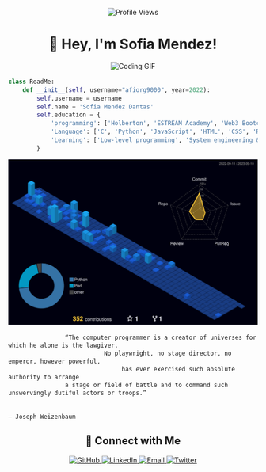 <!-- Header -->
<p align="center">
  <img src="https://komarev.com/ghpvc/?username=afiorg9000&color=blueviolet" alt="Profile Views">
</p>

<!-- Introduction -->
<h1 align="center">👋 Hey, I'm Sofia Mendez!</h1>
<p align="center">
  <img src="https://user-images.githubusercontent.com/90820795/150628280-9016bb00-3d49-40ab-94d6-36d6793d5cb0.gif" alt="Coding GIF">
</p>

<!-- Code Snippet -->
```python
class ReadMe:
    def __init__(self, username="afiorg9000", year=2022):
        self.username = username
        self.name = 'Sofia Mendez Dantas'
        self.education = {
            'programming': ['Holberton', 'ESTREAM Academy', 'Web3 Bootcamp'],
            'Language': ['C', 'Python', 'JavaScript', 'HTML', 'CSS', 'Ruby', 'Shell', 'Puppet'],
            'Learning': ['Low-level programming', 'System engineering & DevOps', 'Higher-level programming', 'Machine Learning'],
        }
```

<!-- GitHub Stats -->
<p align="center">
  <img src="./profile-3d-contrib/profile-night-view.svg" alt="GitHub Contributions">
</p>

```
                “The computer programmer is a creator of universes for which he alone is the lawgiver. 
                           No playwright, no stage director, no emperor, however powerful,
                                has ever exercised such absolute authority to arrange 
                a stage or field of battle and to command such unswervingly dutiful actors or troops.”
                                                
                                                                             ― Joseph Weizenbaum
```

<!-- Connect with Me -->
<h2 align="center">🚀 Connect with Me</h2>
<p align="center">
  <a href="https://github.com/afiorg9000">
    <img src="https://img.shields.io/badge/GitHub-afiorg9000-%23181717?style=for-the-badge&logo=github" alt="GitHub">
  </a>
  <a href="https://www.linkedin.com/in/sofia-mendez-dantas/">
    <img src="https://img.shields.io/badge/LinkedIn-Sofia%20Mendez%20Dantas-%230077B5?style=for-the-badge&logo=linkedin" alt="LinkedIn">
  </a>
  <a href="mailto:sofiamendezdantas@gmail.com">
    <img src="https://img.shields.io/badge/Email-Me-%23D14836?style=for-the-badge&logo=gmail" alt="Email">
  </a>
  <a href="https://twitter.com/afiorg9000">
    <img src="https://img.shields.io/badge/Twitter-%40afiorg9000-%231DA1F2?style=for-the-badge&logo=twitter" alt="Twitter">
  </a>
</p>

